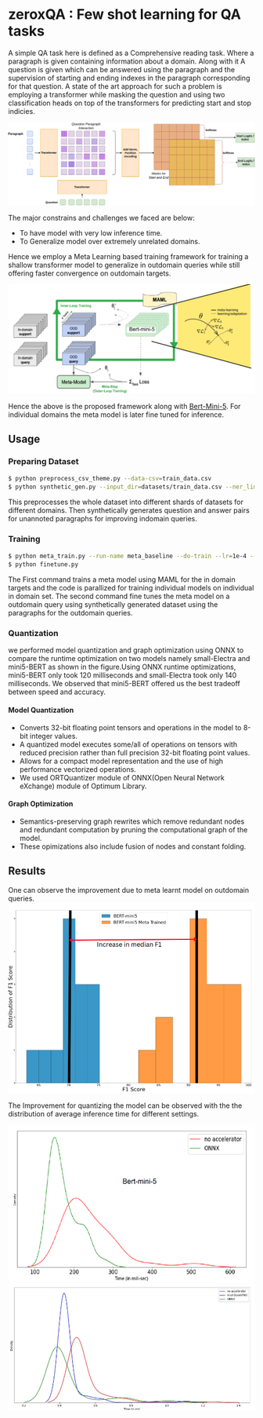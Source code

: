 # zeroxQA : Few shot learning for QA tasks

A simple QA task here is defined as a Comprehensive reading task. Where a paragraph is given containing information about a domain. Along with it A question is given which can be answered using the paragraph and the supervision of starting and ending indexes in the paragraph corresponding for that question. A state of the art approach for such a problem is employing a transformer while masking the question and using two classification heads on top of the transformers for predicting start and stop indicies.

![Reader](media/reader.png)

The major constrains and challenges we faced are below:
- To have model with very low inference time.
- To Generalize model over extremely unrelated domains.

Hence we employ a Meta Learning based training framework for training a shallow transformer model to generalize in outdomain queries while still offering faster convergence on outdomain targets.

![](media/meta_learning.png)

Hence the above is the proposed framework along with [Bert-Mini-5](https://huggingface.co/mrm8488/bert-mini-5-finetuned-squadv2). For individual domains the meta model is later fine tuned for inference.

## Usage

### Preparing Dataset

```bash
$ python preprocess_csv_theme.py --data-csv=train_data.csv
$ python synthetic_gen.py --input_dir=datasets/train_data.csv --ner_limit=2 --use_qa_data=sample_question_answers.csv
```
This preprocesses the whole dataset into different shards of datasets for different domains. Then synthetically generates question and answer pairs for unannoted paragraphs for improving indomain queries.

<h3> Training </h3>

```bash
$ python meta_train.py --run-name meta_baseline --do-train --lr=1e-4 --meta-lr=5e-3 --meta-epochs=10000
$ python finetune.py
```

The First command trains a meta model using MAML for the in domain targets and the code is parallized for training individual models on individual in domain set. The second command fine tunes the meta model on a outdomain query using synthetically generated dataset using the paragraphs for the outdomain queries.


### Quantization
we performed model quantization and graph optimization using ONNX to compare the runtime optimization on two models namely small-Electra and mini5-BERT as shown in the figure.Using ONNX runtime optimizations, mini5-BERT only took 120 milliseconds and small-Electra took only 140 milliseconds. We observed that mini5-BERT offered us the best tradeoff between speed and accuracy. 

#### Model Quantization
- Converts 32-bit floating point tensors and operations in the model to 8-bit integer values. 
- A quantized model executes some/all of operations on tensors with reduced precision rather than full precision 32-bit floating point values. 
- Allows for a compact model representation and the use of high performance vectorized operations.
- We used ORTQuantizer module of ONNX(Open Neural Network eXchange) module of Optimum Library.

#### Graph Optimization
- Semantics-preserving graph rewrites which remove redundant nodes and redundant computation by pruning the computational graph of the model. 
- These opimizations also include fusion of nodes and constant folding.

## Results

One can observe the improvement due to meta learnt model on outdomain queries.
![](media/plot.png)

The Improvement for quantizing the model can be observed with the the distribution of average inference time for different settings.

![](media/mini5.png)
![](media/mini55.png)
